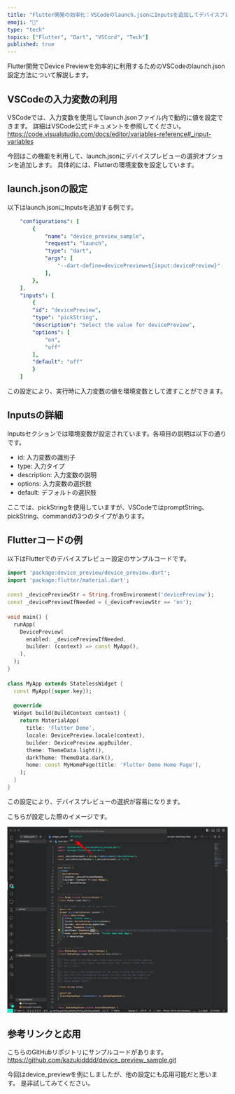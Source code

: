 ```yaml
---
title: "Flutter開発の効率化：VSCodeのlaunch.jsonにInputsを追加してデバイスプレビュー選択を簡単に"
emoji: "📱"
type: "tech"
topics: ["Flutter", "Dart", "VSCord", "Tech"]
published: true
---
```


Flutter開発でDevice Previewを効率的に利用するためのVSCodeのlaunch.json設定方法について解説します。

## VSCodeの入力変数の利用
VSCodeでは、入力変数を使用してlaunch.jsonファイル内で動的に値を設定できます。
詳細はVSCode公式ドキュメントを参照してください。
https://code.visualstudio.com/docs/editor/variables-reference#_input-variables

今回はこの機能を利用して、launch.jsonにデバイスプレビューの選択オプションを追加します。
具体的には、Flutterの環境変数を設定しています。

## launch.jsonの設定
以下はlaunch.jsonにInputsを追加する例です。

```yaml
    "configurations": [
        {
            "name": "device_preview_sample",
            "request": "launch",
            "type": "dart",
            "args": [
                "--dart-define=devicePreview=${input:devicePreview}"
            ],
        },
    ],
    "inputs": [
        {
        "id": "devicePreview",
        "type": "pickString",
        "description": "Select the value for devicePreview",
        "options": [
            "on",
            "off"
        ],
        "default": "off"
        }
    ]
```

この設定により、実行時に入力変数の値を環境変数として渡すことができます。

## Inputsの詳細
Inputsセクションでは環境変数が設定されています。各項目の説明は以下の通りです。

- id: 入力変数の識別子
- type: 入力タイプ
- description: 入力変数の説明
- options: 入力変数の選択肢
- default: デフォルトの選択肢

ここでは、pickStringを使用していますが、VSCodeではpromptString、pickString、commandの3つのタイプがあります。

## Flutterコードの例
以下はFlutterでのデバイスプレビュー設定のサンプルコードです。


```dart
import 'package:device_preview/device_preview.dart';
import 'package:flutter/material.dart';

const _devicePreviewStr = String.fromEnvironment('devicePreview');
const _devicePreviewIfNeeded = (_devicePreviewStr == 'on');

void main() {
  runApp(
    DevicePreview(
      enabled: _devicePreviewIfNeeded,
      builder: (context) => const MyApp(),
    ),
  );
}

class MyApp extends StatelessWidget {
  const MyApp({super.key});

  @override
  Widget build(BuildContext context) {
    return MaterialApp(
      title: 'Flutter Demo',
      locale: DevicePreview.locale(context),
      builder: DevicePreview.appBuilder,
      theme: ThemeData.light(),
      darkTheme: ThemeData.dark(),
      home: const MyHomePage(title: 'Flutter Demo Home Page'),
    );
  }
}
```

この設定により、デバイスプレビューの選択が容易になります。

こちらが設定した際のイメージです。

![](/images/device_preview/sample.jpg)

## 参考リンクと応用
こちらのGitHubリポジトリにサンプルコードがあります。
https://github.com/kazukidddd/device_preview_sample.git

今回はdevice_previewを例にしましたが、他の設定にも応用可能だと思います。
是非試してみてください。